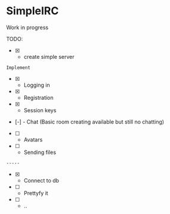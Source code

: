 # SimpleIRC
Work in progress


TODO:
- [x] - create simple server

`Implement`
- [x] - Logging in
- [x] - Registration
- [x] - Session keys
- [-] - Chat (Basic room creating available but still no chatting) 
- [ ] - Avatars
- [ ] - Sending files

`-----`
- [x] - Connect to db
- [ ] - Prettyfy it  
- [ ] - ..